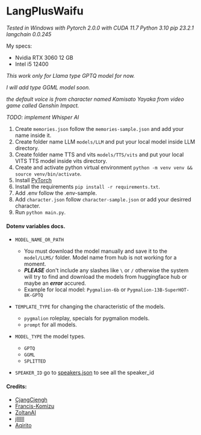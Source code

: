 
# LangPlusWaifu
*Tested in Windows with Pytorch 2.0.0 with CUDA 11.7*
*Python 3.10*
*pip 23.2.1*
*langchain 0.0.245*

My specs:
* Nvidia RTX 3060 12 GB
* Intel i5 12400

*This work only for Llama type GPTQ model for now.*

*I will add type GGML model soon.*

*the default voice is from character named Kamisato Yayaka from video game called Genshin Impact.*

*TODO: implement Whisper AI*
1. Create ```memories.json``` follow the ```memories-sample.json``` and add your name inside it.
2. Create folder name LLM ```models/LLM``` and put your local model inside LLM directory.
3. Create folder name TTS and vits ```models/TTS/vits``` and put your local VITS TTS model inside vits directory.
4. Create and activate python virtual environment ```python -m venv venv && source venv/bin/activate```.
5. Install [PyTorch](https://pytorch.org/get-started/previous-versions/)
6. Install the requirements ```pip install -r requirements.txt```.
7. Add .env follow the .env-sample.
8. Add ```character.json``` follow ```character-sample.json``` or add your desirred character.
9. Run ```python main.py```.

#### Dotenv variables docs.

* ```MODEL_NAME_OR_PATH```
  - You must download the model manually and save it to the ```model/LLMS/``` folder. Model name from hub is not working for a moment.
  - ***PLEASE*** don't include any slashes like ```\``` or ```/``` otherwise the system will try to find and download the models from huggingface hub or maybe an ***error*** accured.
  - Example for local model: ```Pygmalion-6b``` or ```Pygmalion-13B-SuperHOT-8K-GPTQ```

* ```TEMPLATE_TYPE```  for changing the characteristic of the models.
  - ```pygmalion``` roleplay, specials for pygmalion models.
  - ```prompt``` for all models.

* ```MODEL_TYPE``` the model types.
  - ```GPTQ```
  - ```GGML```
  - ```SPLITTED```

* ```SPEAKER_ID``` go to [speakers.json](models/TTS/speakers.json) to see all the speaker_id

#### Credits: 
* [CjangCjengh](https://github.com/CjangCjengh)
* [Francis-Komizu](https://github.com/Francis-Komizu)
* [ZoltanAI](https://github.com/ZoltanAI)
* [jllllll](https://github.com/jllllll)
* [Aqirito](https://github.com/Aqirito)
